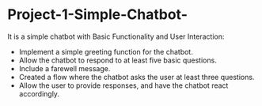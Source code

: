 # Project-1-Simple-Chatbot-
It is a simple chatbot with Basic Functionality and User Interaction:
 - Implement a simple greeting function for the chatbot.
 - Allow the chatbot to respond to at least five basic questions.
 - Include a farewell message.
 - Created a flow where the chatbot asks the user at least three questions.
 - Allow the user to provide responses, and have the chatbot react accordingly.
